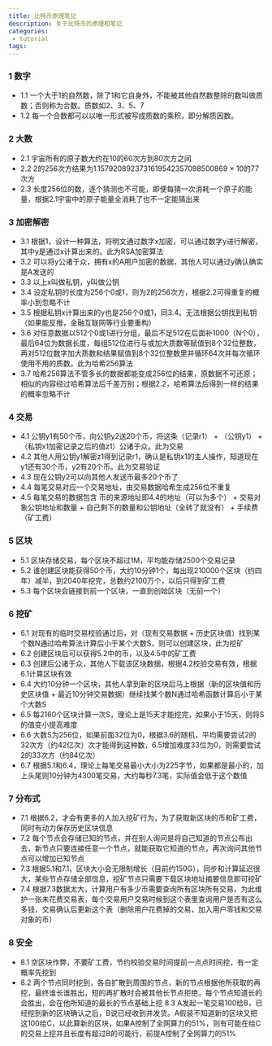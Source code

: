 ```yaml
---
title: 比特币原理笔记
description: 关于比特币的原理和笔记
categories:
 - tutorial
tags:
---
```


### 1 数字
- 1.1 一个大于1的自然数，除了1和它自身外，不能被其他自然数整除的数叫做质数；否则称为合数。质数如2、3、5、7
- 1.2 每一个合数都可以以唯一形式被写成质数的乘积，即分解质因数。
### 2 大数
- 2.1 宇宙所有的原子数大约在10的60次方到80次方之间
- 2.2 2的256次方结果为1.1579208923731619542357098500869 × 10的77次方
- 2.3 长度256位的数，逐个猜测也不可能，即便每猜一次消耗一个原子的能量，根据2.1宇宙中的原子能量全消耗了也不一定能猜出来
### 3 加密解密
- 3.1 根据1，设计一种算法，将明文通过数字x加密，可以通过数字y进行解密，其中y是通过x计算出来的。此为RSA加密算法
- 3.2 可以将y公诸于众，拥有x的A用户加密的数据，其他人可以通过y确认确实是A发送的
- 3.3 以上x叫做私钥，y叫做公钥
- 3.4 设定私钥的长度为256个0或1，则为2的256次方，根据2.2可得重复的概率小到忽略不计
- 3.5 根据私钥x计算出来的y也是256个0或1，同3.4。无法根据公钥找到私钥（如果能反推，金融互联网等行业要重构）
- 3.6 对任意数据以512个0或1进行分组，最后不足512在后面补1000（N个0），最后64位为数据长度，每组512位进行与或加大质数等赋值到8个32位整数，再对512位数字加大质数和结果赋值到8个32位整数里并循环64次并每次循环使用不用的质数。此为哈希256算法
- 3.7 哈希256算法不管多长的数据都能变成256位的结果，原数据不可还原；相似的内容经过哈希算法后千差万别；根据2.2，哈希算法后得到一样的结果的概率忽略不计
### 4 交易
- 4.1 公钥y1有50个币，向公钥y2送20个币，将这条（记录r1） + （公钥y1） + （私钥x1加密记录之后的值z1）公诸于众。此为交易
- 4.2 其他人用公钥y1解密z1得到记录r1，确认是私钥x1的主人操作，知道现在y1还有30个币，y2有20个币。此为交易验证
- 4.3 现在公钥y2可以向其他人发送币最多20个币了
- 4.4 每笔交易对应一个交易地址，由交易数据哈希生成256位不重复
- 4.5 每笔交易的数据包含 币的来源地址即4.4的地址（可以为多个） + 交易对象公钥地址和数量 + 自己剩下的数量和公钥地址（全转了就没有） + 手续费（矿工费）
### 5 区块
- 5.1 区块存储交易，每个区块不超过1M，平均能存储2500个交易记录
- 5.2 谁创建区块能获得50个币，大约10分钟1个，每出现210000个区块（约四年）减半，到2040年挖完，总数约2100万个，以后只得到矿工费
- 5.3 每个区块会链接到前一个区块，一直到创始区块（无前一个）
### 6 挖矿
- 6.1 对现有的临时交易校验通过后，对（现有交易数据 + 历史区块值）找到某个数N通过哈希算法计算后小于某个大数S，则可以创建区块，此为挖矿
- 6.2 创建区块后可以获得5.2中的币，以及4.5中的矿工费
- 6.3 创建后公诸于众，其他人下载该区块数据，根据4.2校验交易有效，根据6.1计算区块有效
- 6.4 大约10分钟一个区块，其他人拿到新的区块后马上根据（新的区块值和历史区块值 + 最近10分钟交易数据）继续找某个数N通过哈希函数计算后小于某个大数S
- 6.5 每2160个区块计算一次S，理论上是15天才能挖完，如果小于15天，则将S的值变小提高难度
- 6.6 大数S为256位，如果前面32位为0，根据3.6的随机，平均需要尝试2的32次方（约42亿次）次才能得到这种数，6.5增加难度33位为0，则需要尝试2的33次方（约84亿次）
- 6.7 根据5.1和6.4，理论上每笔交易最小大小为225字节，如果都是最小的，加上头尾则10分钟为4300笔交易，大约每秒7.3笔，实际值会低于这个数值
### 7 分布式
- 7.1 根据6.2，才会有更多的人加入挖矿行为，为了获取新区块的币和矿工费，同时有动力保存历史区块信息
- 7.2 每个节点会存储已知的节点，并在别人询问是将自己知道的节点公布出去，新节点只要连接任意一个节点，就能获取它知道的节点，再次询问其他节点可以增加已知节点
- 7.3 根据5.1和7.1，区块大小会无限制增长（目前约150G），同步和计算延迟很大，某些节点存储全部信息，挖矿节点只需要下载区块地址摘要信息即可挖矿
- 7.4 根据7.3数据太大，计算用户有多少币需要查询所有区块所有交易，为此维护一张未花费交易表，每个交易用户交易时候到这个表里查询用户是否有这么多钱，交易确认后更新这个表（删除用户花费掉的交易，加入用户零钱和交易对象的币）
### 8 安全
- 8.1 空区块作弊，不要矿工费，节约校验交易时间提前一点点时间挖，有一定概率先挖到
- 8.2 两个节点同时挖到，各自扩散到周围的节点，新的节点根据他所获取的再挖，最终谁长谁胜出，短的再扩散时会被其他长节点拒绝，每个节点知道长的会胜出，会在他所知道的最长的节点基础上挖
8.3 A发起一笔交易100给B，已经挖到新的区块确认之后，B说已经收到并发货。A假装不知道新的区块又把这100给C，以此算新的区块，如果A控制了全网算力的51%，则有可能在给C的交易上挖并且长度有超过B的可能行，前提A控制了全网算力的51%
